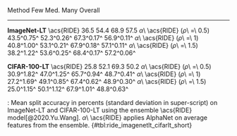 Method                                  Few         Med.         Many      Overall
-------------------             -----------  -----------  -----------  -----------
**ImageNet-LT**
\acs{RIDE}                             36.5         54.4         68.9         57.5
_α_\ \acs{RIDE} (_ρ_\ =\ 0.5)    43.5^0.75^   52.3^0.26^   67.3^0.17^   56.9^0.11^
_α_\ \acs{RIDE} (_ρ_\ =\ 1)      40.8^1.00^   53.1^0.21^   67.9^0.18^   57.1^0.11^
_α_\ \acs{RIDE} (_ρ_\ =\ 1.5)    38.2^1.22^   53.6^0.25^   68.4^0.17^   57.2^0.06^
<!--  -->
**CIFAR-100-LT**
\acs{RIDE}                             25.8         52.1         69.3         50.2
_α_\ \acs{RIDE} (_ρ_\ =\ 0.5)    30.9^1.82^   47.0^1.25^   65.7^0.94^   48.7^0.41^
_α_\ \acs{RIDE} (_ρ_\ =\ 1)      27.2^1.69^   49.1^0.85^   67.4^0.62^   48.9^0.30^
_α_\ \acs{RIDE} (_ρ_\ =\ 1.5)    25.0^1.15^   50.1^1.12^   67.9^1.01^   48.8^0.63^

: Mean split accuracy in percents (standard deviation in super-script) on ImageNet-LT and CIFAR-100-LT using the ensemble \acs{RIDE} model[@2020.Yu.Wang]. _α_\ \acs{RIDE} applies AlphaNet on average features from the ensemble. {#tbl:ride_imagenetlt_cifarlt_short}
